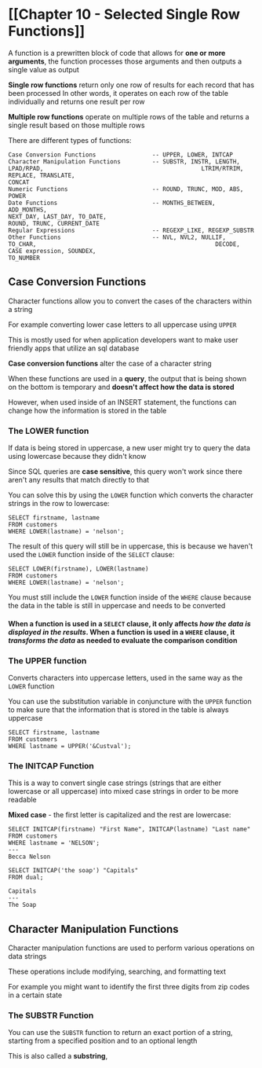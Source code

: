 # [[Chapter 10 - Selected Single Row Functions]]

A function is a prewritten block of code that allows for **one or more arguments**, the function processes those arguments and then outputs a single value as output

**Single row functions** return only one row of results for each record that has been processed
In other words, it operates on each row of the table individually and returns one result per row

**Multiple row functions** operate on multiple rows of the table and returns a single result based on those multiple rows

There are different types of functions:
```
Case Conversion Functions                -- UPPER, LOWER, INTCAP
Character Manipulation Functions         -- SUBSTR, INSTR, LENGTH, LPAD/RPAD,                                             LTRIM/RTRIM, REPLACE, TRANSLATE,                                              CONCAT
Numeric Functions                        -- ROUND, TRUNC, MOD, ABS, POWER
Date Functions                           -- MONTHS_BETWEEN, ADD_MONTHS,                                                   NEXT_DAY, LAST_DAY, TO_DATE,                                                  ROUND, TRUNC, CURRENT_DATE
Regular Expressions                      -- REGEXP_LIKE, REGEXP_SUBSTR
Other Functions                          -- NVL, NVL2, NULLIF, TO_CHAR,                                                   DECODE, CASE expression, SOUNDEX,                                             TO_NUMBER
```

## Case Conversion Functions

Character functions allow you to convert the cases of the characters within a string

For example converting lower case letters to all uppercase using `UPPER`

This is mostly used for when application developers want to make user friendly apps that utilize an sql database

**Case conversion functions** alter the case of a character string

When these functions are used in a **query**, the output that is being shown on the bottom is temporary and **doesn't affect how the data is stored**

However, when used inside of an INSERT statement, the functions can change how the information is stored in the table

### The LOWER function

If data is being stored in uppercase, a new user might try to query the data using lowercase because they didn't know

Since SQL queries are **case sensitive**, this query won't work since there aren't any results that match directly to that

You can solve this by using the `LOWER` function which converts the character strings in the row to lowercase:
```
SELECT firstname, lastname
FROM customers
WHERE LOWER(lastname) = 'nelson';
```

The result of this query will still be in uppercase, this is because we haven't used the `LOWER` function inside of the `SELECT` clause:

```
SELECT LOWER(firstname), LOWER(lastname)
FROM customers
WHERE LOWER(lastname) = 'nelson';
```

You must still include the `LOWER` function inside of the `WHERE` clause because the data in the table is still in uppercase and needs to be converted

#### When a function is used in a `SELECT` clause, it only affects *how the data is displayed in the results*. When a function is used in a `WHERE` clause, it *transforms the data* as needed to evaluate the comparison condition

### The UPPER function

Converts characters into uppercase letters, used in the same way as the `LOWER` function

You can use the substitution variable in conjuncture with the `UPPER` function to make sure that the information that is stored in the table is always uppercase

```
SELECT firstname, lastname
FROM customers
WHERE lastname = UPPER('&Custval');
```

### The INITCAP Function

This is a way to convert single case strings (strings that are either lowercase or all uppercase) into mixed case strings in order to be more readable

**Mixed case** - the first letter is capitalized and the rest are lowercase:
```
SELECT INITCAP(firstname) "First Name", INITCAP(lastname) "Last name"
FROM customers
WHERE lastname = 'NELSON';
---
Becca Nelson
```

```
SELECT INITCAP('the soap') "Capitals"
FROM dual;

Capitals
---
The Soap
```

## Character Manipulation Functions

Character manipulation functions are used to perform various operations on data strings

These operations include modifying, searching, and formatting text

For example you might want to identify the first three digits from zip codes in a certain state

### The SUBSTR Function

You can use the `SUBSTR` function to return an exact portion of a string, starting from a specified position and to an optional length

This is also called a **substring**, 
